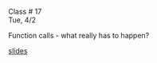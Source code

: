 <div class="lecture1">

<div class="column_date">
<p markdown="block">

Class # 17 <br>
Tue, 4/2

</p>
</div>

<div class="column_materials">
<p markdown="block">

Function calls - what really has to happen?

[slides](https://docs.google.com/presentation/d/19-kzHdHamXs75Dtnq1gf41eC_hvJVQVvgDMQ0t83pW0/present?token=AC4w5VhUkArt1An6R5Xw73pANN7lfdNL5w%3A1521651043297&includes_info_params=1#slide=id.p)

</p>
</div>

<div class="column_assign">
<p markdown="block">


</p>
</div>

</div>
